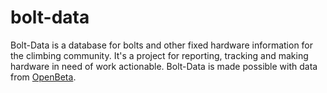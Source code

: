 # bolt-data

Bolt-Data is a database for bolts and other fixed hardware information for the climbing community. It's a project for reporting, tracking and making hardware in need of work actionable. Bolt-Data is made possible with data from <a href="https://github.com/OpenBeta">OpenBeta</a>.
